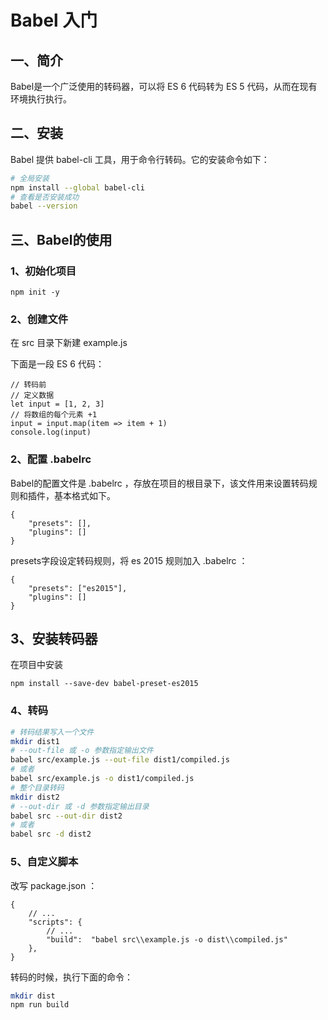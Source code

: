 # Babel 入门

## 一、简介

Babel是一个广泛使用的转码器，可以将 ES 6 代码转为 ES 5 代码，从而在现有环境执行执行。

## 二、安装

Babel 提供 babel-cli 工具，用于命令行转码。它的安装命令如下：

```bash
# 全局安装
npm install --global babel-cli
# 查看是否安装成功
babel --version
```

## 三、Babel的使用

### 1、初始化项目

```npm
npm init -y
```

### 2、创建文件

在 src 目录下新建 example.js

下面是一段 ES 6 代码：

```es
// 转码前
// 定义数据
let input = [1, 2, 3]
// 将数组的每个元素 +1
input = input.map(item => item + 1)
console.log(input)
```

### 2、配置 .babelrc

Babel的配置文件是 .babelrc ，存放在项目的根目录下，该文件用来设置转码规则和插件，基本格式如下。

```babelrc
{
    "presets": [],
    "plugins": []
}
```

presets字段设定转码规则，将 es 2015 规则加入 .babelrc ：

```babelrc
{
    "presets": ["es2015"],
    "plugins": []
}
```

## 3、安装转码器

在项目中安装

```npm
npm install --save-dev babel-preset-es2015
```

### 4、转码

```bash
# 转码结果写入一个文件
mkdir dist1
# --out-file 或 -o 参数指定输出文件
babel src/example.js --out-file dist1/compiled.js
# 或者
babel src/example.js -o dist1/compiled.js
# 整个目录转码
mkdir dist2
# --out-dir 或 -d 参数指定输出目录
babel src --out-dir dist2
# 或者
babel src -d dist2
```

### 5、自定义脚本

改写 package.json ：

```shell
{
    // ...
    "scripts": {
        // ...
        "build":  "babel src\\example.js -o dist\\compiled.js"
    },
}
```

转码的时候，执行下面的命令：

```bash
mkdir dist
npm run build
```
